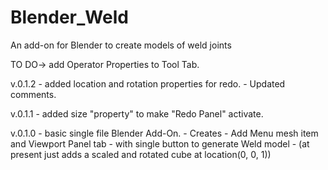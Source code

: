 # Blender_Weld
 An add-on for Blender to create models of weld joints

TO DO-> add Operator Properties to Tool Tab.
 
v.0.1.2 - added location and rotation properties for redo.
        - Updated comments.

v.0.1.1 - added size "property" to make "Redo Panel" activate.

v.0.1.0 - basic single file Blender Add-On.
        - Creates - Add Menu mesh item and Viewport Panel tab
        - with single button to generate Weld model
        - (at present just adds a scaled and rotated cube at location(0, 0, 1))
      